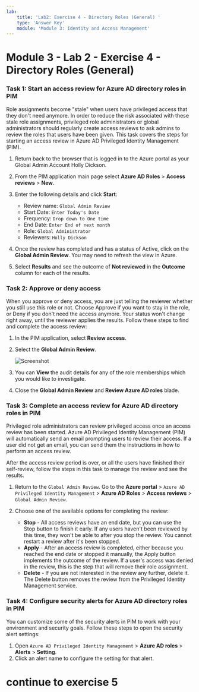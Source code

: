```yaml
---
lab:
    title: 'Lab2: Exercise 4 - Directory Roles (General) '
    type: 'Answer Key'
    module: 'Module 3: Identity and Access Management'
---
```


# Module 3 - Lab 2 - Exercise 4 - Directory Roles (General)


### Task 1: Start an access review for Azure AD directory roles in PIM


Role assignments become "stale" when users have privileged access that they don't need anymore. In order to reduce the risk associated with these stale role assignments, privileged role administrators or global administrators should regularly create access reviews to ask admins to review the roles that users have been given. This task covers the steps for starting an access review in Azure AD Privileged Identity Management (PIM).


1.  Return back to the browser that is logged in to the Azure portal as your Global Admin Account Holly Dickson.

1.  From the PIM application main page select **Azure AD Roles** > **Access reviews** > **New**.

1.  Enter the following details and click **Start**:

      - Review name:  `Global Admin Review`
      - Start Date:  `Enter Today's Date` 
      - Frequency: `Drop down to One time`
      - End Date:  `Enter End of next month`
      - Role:  `Global Administrator`
      - Reviewers:  `Holly Dickson`
 
1.  Once the review has completed and has a status of Active, click on the **Global Admin Review**. You may need to refresh the view in Azure.

1.  Select **Results** and see the outcome of **Not reviewed** in the **Outcome** column for each of the results.

### Task 2: Approve or deny access


When you approve or deny access, you are just telling the reviewer whether you still use this role or not. Choose Approve if you want to stay in the role, or Deny if you don't need the access anymore. Your status won't change right away, until the reviewer applies the results. Follow these steps to find and complete the access review:


1.  In the PIM application, select **Review access**. 

2.  Select the **Global Admin Review**.

     ![Screenshot](../Media/3f5a8e6a-05a7-4cc0-96ea-d1a10d23c38f.png)

3.  You can **View** the audit details for any of the role memberships which you would like to investigate.

5.  Close the **Global Admin Review** and **Review Azure AD roles** blade.

### Task 3: Complete an access review for Azure AD directory roles in PIM


Privileged role administrators can review privileged access once an access review has been started. Azure AD Privileged Identity Management (PIM) will automatically send an email prompting users to review their access. If a user did not get an email, you can send them the instructions in how to perform an access review.

After the access review period is over, or all the users have finished their self-review, follow the steps in this task  to manage the review and see the results.



1. Return to the `Global Admin Review`. Go to the **Azure portal** > `Azure AD Privileged Identity Management` > **Azure AD Roles** > **Access reviews** > `Global Admin Review`. 

4. Choose one of the available options for completing the review:
     - **Stop** - All access reviews have an end date, but you can use the Stop button to finish it early. If any users haven't been reviewed by this time, they won't be able to after you stop the review. You cannot restart a review after it's been stopped.
     - **Apply** - After an access review is completed, either because you reached the end date or stopped it manually, the Apply button implements the outcome of the review. If a user's access was denied in the review, this is the step that will remove their role assignment.
     - **Delete** - If you are not interested in the review any further, delete it. The Delete button removes the review from the Privileged Identity Management service.


### Task 4: Configure security alerts for Azure AD directory roles in PIM

You can customize some of the security alerts in PIM to work with your environment and security goals. Follow these steps to open the security alert settings:

1. Open `Azure AD Privileged Identity Management` > **Azure AD roles** > **Alerts** > **Setting**.
1. Click an alert name to configure the setting for that alert.

# continue to exercise 5
